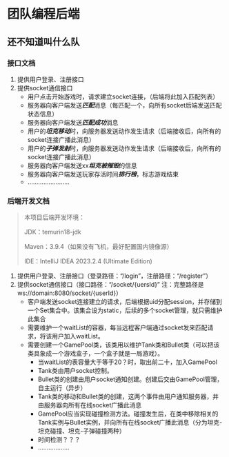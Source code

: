 # 团队编程后端

## **还不知道叫什么队**

### 接口文档

1. 提供用户登录、注册接口
2. 提供socket通信接口
   - 用户点击开始游戏时，请求建立socket连接，（后端将此加入匹配列表）
   - 服务器向客户端发送***匹配***消息（每匹配一个，向所有socket后端发送匹配状态信息）
   - 服务器向客户端发送***匹配成功***消息
   - 用户的***坦克移动***时，向服务器发送动作发生请求（后端接收后，向所有的socket连接广播此消息）
   - 用户的***子弹发射***时，向服务器发送动作发生请求（后端接收后，向所有的socket连接广播此消息）
   - 服务器向客户端发送xx***坦克被摧毁***的信息
   - 服务器向客户端发送玩家存活时间***排行榜***，标志游戏结束
   - ……………………

### 后端开发文档

> 本项目后端开发环境：
>
> JDK：temurin18-jdk
>
> Maven：3.9.4（如果没有飞机，最好配置国内镜像源）
>
> IDE：IntelliJ IDEA 2023.2.4 (Ultimate Edition)

1. 提供用户登录、注册接口（登录路径：“/login”，注册路径：“/register”）
2. 提供socket通信接口（接口路径：“/socket/{uersId}” 注：完整路径是ws://domain:8080/socket/{userId}）
   - 客户端发送socket连接建立的请求，后端根据uid分配session，并存储到一个Set集合中。该集合设为static，后续的多个socket管理，就只需维护此集合
   - 需要维护一个waitList的容器，每当远程客户端通过socket发来匹配请求，将该用户加入waitList。
   - 需要创建一个GamePool类，该类用以维护Tank类和Bullet类（可以把该类具象成一个游戏盒子，一个盒子就是一局游戏）。
     - 当waitList的表容量大于等于20？时，取出前二十，加入GamePool
     - Tank类由用户socket控制。
     - Bullet类的创建由用户socket通知创建。创建后交由GamePool管理，自主运行（异步）
     - Tank类的移动和Bullet类的创建，这两个事件由用户通知服务器，并由服务器向所有在线socket广播此消息
     - GamePool应当实现碰撞检测方法。碰撞发生后，在类中移除相关的Tank实例与Bullet实例，并向所有在线socket广播此消息（分为坦克-坦克碰撞、坦克-子弹碰撞两种）
     - 时间检测？？？
     - ………………

